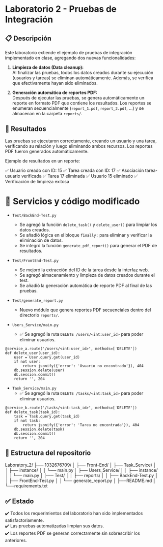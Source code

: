 # Laboratorio 2 - Pruebas de Integración

## 📋 Descripción

Este laboratorio extiende el ejemplo de pruebas de integración implementado en clase, agregando dos nuevas funcionalidades:

1. **Limpieza de datos (Data cleanup):**  
   Al finalizar las pruebas, todos los datos creados durante su ejecución (usuarios y tareas) se eliminan automáticamente. Además, se verifica que efectivamente hayan sido eliminados.
   
2. **Generación automática de reportes PDF:**  
   Después de ejecutar las pruebas, se genera automáticamente un reporte en formato PDF que contiene los resultados. Los reportes se enumeran secuencialmente (`report_1.pdf`, `report_2.pdf`, ...) y se almacenan en la carpeta `reports/`.

## 🧪 Resultados

Las pruebas se ejecutaron correctamente, creando un usuario y una tarea, verificando su relación y luego eliminando ambos recursos. Los reportes PDF fueron generados automáticamente.

Ejemplo de resultados en un reporte:

✅ Usuario creado con ID: 15
✅ Tarea creada con ID: 17
✅ Asociación tarea-usuario verificada
✅ Tarea 17 eliminada
✅ Usuario 15 eliminado
✅ Verificación de limpieza exitosa

# 🔧 Servicios y código modificado

- `Test/BackEnd-Test.py`
  - Se agregó la función `delete_task()` y `delete_user()` para limpiar los datos creados.
  - Se añadió lógica en el bloque `finally:` para eliminar y verificar la eliminación de datos.
  - Se integró la función `generate_pdf_report()` para generar el PDF de resultados.

- `Test/FrontEnd-Test.py`
  - Se mejoró la extracción del ID de la tarea desde la interfaz web.
  - Se agregó almacenamiento y limpieza de datos creados durante el test.
  - Se añadió la generación automática de reporte PDF al final de las pruebas.

- `Test/generate_report.py`
  - Nuevo módulo que genera reportes PDF secuenciales dentro del directorio `reports/`.

- `Users_Service/main.py`
  - ✅ Se agregó la ruta `DELETE /users/<int:user_id>` para poder eliminar usuarios.

```
@service_a.route('/users/<int:user_id>', methods=['DELETE'])
def delete_user(user_id):
    user = User.query.get(user_id)
    if not user:
        return jsonify({'error': 'Usuario no encontrado'}), 404
    db.session.delete(user)
    db.session.commit()
    return '', 204
```

- `Task_Service/main.py`
  - ✅ Se agregó la ruta `DELETE /tasks/<int:task_id>` para poder eliminar usuarios.

```
@service_b.route('/tasks/<int:task_id>', methods=['DELETE'])
def delete_task(task_id):
    task = Task.query.get(task_id)
    if not task:
        return jsonify({'error': 'Tarea no encontrada'}), 404
    db.session.delete(task)
    db.session.commit()
    return '', 204
```

## 📁 Estructura del repositorio

Laboratory_2/
├── 1032676709/
│   ├── Front-End/
│   ├── Task_Service/
│   │   ├── instance/
│   │   └── main.py
│   ├── Users_Service/
│   │   ├── instance/
│   │   └── main.py
│   ├── Test/
│   │   ├── reports/
│   │   ├── BackEnd-Test.py
│   │   ├── FrontEnd-Test.py
│   │   └── generate_report.py
│   ├──README.md
│   └──requirements.txt

## ✅ Estado

✔️ Todos los requerimientos del laboratorio han sido implementados satisfactoriamente.  
✔️ Las pruebas automatizadas limpian sus datos.  
✔️ Los reportes PDF se generan correctamente sin sobrescribir los anteriores.